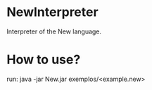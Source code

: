 # NewInterpreter
Interpreter of the New language.
# How to use?
run: java -jar New.jar exemplos/<example.new>
